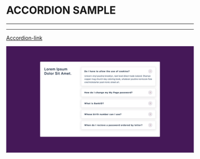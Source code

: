 # ACCORDION SAMPLE

---

---

[Accordion-link](https://accordion-sample-5kszzyp82-canknbr.vercel.app/)

![alt text](img/accordion.png)
